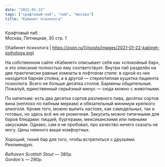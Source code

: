 ```yaml
---
date: "2021-01-22"
tags: ["крафтовый-паб", "паб", "москва"]
title: "Кабинет психолога"
---
```


Крафтовый паб\
Москва, Пятницкая, 30 стр. 1

![Кабинет психолога | https://zoon.ru/](/posts/images/2021-01-22-kabinet-psihologa.jpg)


На собственном сайте «Кабинет» описывает себя как «спокойный бар», и это описание полностью ему соответствует. Внутри паб разделён на две практически равные комнаты в лофтовом стиле: в одной из них находится барная стойка, а в другой — стереотипная кушетка пациента психолога. Всего не больше десятка столов. Бармены общительные. Пожалуй, единственный серьёзный минус — сюда можно с животными.

<!--more-->

По напиткам: есть два десятка сортов разливного пива, десяток сортов вина (неплохо по пабным меркам) и обязательный минимум крепкого алкоголя. Кроме того, можно выпить настоек, как самодельных, так и готовых, но здесь всё же не рюмочная.
Закусить можно типичными для баров блюдами: пиццей, бургерами, мексиканскими или пивными закусками. Однако, сам я не пробовал, про качество ничего сказать не могу.
Цены немного выше комфортных.

Хороший, тихий бар для того, чтобы встретиться с друзьями. Рекомендую.


_Belhaven Scottish Stout_ — 380р.\
_Gordon's_ — 280р.
